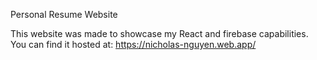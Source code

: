 Personal Resume Website

This website was made to showcase my React and firebase capabilities.
You can find it hosted at: https://nicholas-nguyen.web.app/
